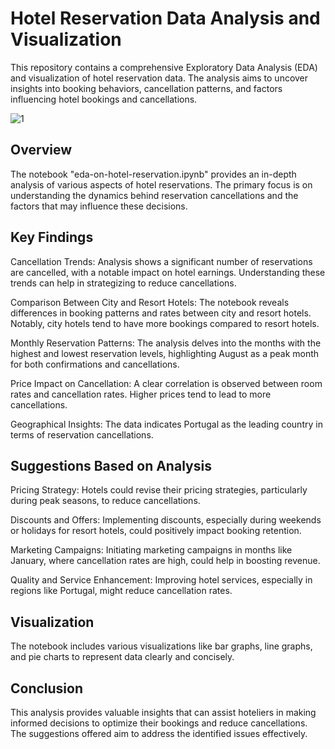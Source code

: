 # Hotel Reservation Data Analysis and Visualization

This repository contains a comprehensive Exploratory Data Analysis (EDA) and visualization of hotel reservation data. The analysis aims to uncover insights into booking behaviors, cancellation patterns, and factors influencing hotel bookings and cancellations.

![1](https://github.com/abdullah1772/EDA-on-Hotel-Booking/assets/88187437/89f9a802-38b8-4f2a-bae5-36d93468d2cc)


## Overview

The notebook "eda-on-hotel-reservation.ipynb" provides an in-depth analysis of various aspects of hotel reservations. The primary focus is on understanding the dynamics behind reservation cancellations and the factors that may influence these decisions.

## Key Findings

Cancellation Trends: Analysis shows a significant number of reservations are cancelled, with a notable impact on hotel earnings. Understanding these trends can help in strategizing to reduce cancellations.

Comparison Between City and Resort Hotels: The notebook reveals differences in booking patterns and rates between city and resort hotels. Notably, city hotels tend to have more bookings compared to resort hotels.

Monthly Reservation Patterns: The analysis delves into the months with the highest and lowest reservation levels, highlighting August as a peak month for both confirmations and cancellations.

Price Impact on Cancellation: A clear correlation is observed between room rates and cancellation rates. Higher prices tend to lead to more cancellations.

Geographical Insights: The data indicates Portugal as the leading country in terms of reservation cancellations.

## Suggestions Based on Analysis

Pricing Strategy: Hotels could revise their pricing strategies, particularly during peak seasons, to reduce cancellations.

Discounts and Offers: Implementing discounts, especially during weekends or holidays for resort hotels, could positively impact booking retention.

Marketing Campaigns: Initiating marketing campaigns in months like January, where cancellation rates are high, could help in boosting revenue.

Quality and Service Enhancement: Improving hotel services, especially in regions like Portugal, might reduce cancellation rates.

## Visualization

The notebook includes various visualizations like bar graphs, line graphs, and pie charts to represent data clearly and concisely.

## Conclusion

This analysis provides valuable insights that can assist hoteliers in making informed decisions to optimize their bookings and reduce cancellations. The suggestions offered aim to address the identified issues effectively.
